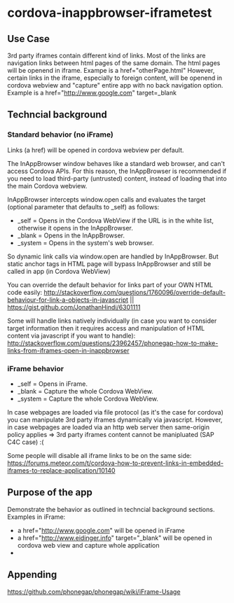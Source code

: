 # cordova-inappbrowser-iframetest

## Use Case

3rd party iframes contain different kind of links. Most of the links are navigation links between html pages of the same domain. The html pages will be openend in iframe. Exampe is a href="otherPage.html"
However, certain links in the iframe, especially to foreign content,  will be openend in cordova webview and "capture" entire app with no back navigation option. Example is a href="http://www.google.com" target=_blank

## Techncial background

### Standard behavior (no iFrame)

Links (a href) will be opened in cordova webview per default.

The InAppBrowser window behaves like a standard web browser, and can't access Cordova APIs. For this reason, the InAppBrowser is recommended if you need to load third-party (untrusted) content, instead of loading that into the main Cordova webview. 

InAppBrowser intercepts window.open calls and evaluates the target (optional parameter that defaults to _self) as follows:

* _self =  Opens in the Cordova WebView if the URL is in the white list, otherwise it opens in the InAppBrowser.
* _blank = Opens in the InAppBrowser.
* _system = Opens in the system's web browser.

So dynamic link calls via window.open are handled by InAppBrowser.
But static anchor tags in HTML page will bypass InAppBrowser and still be called in app (in Cordova WebView)

You can override the default behavior for links part of your OWN HTML code easily: http://stackoverflow.com/questions/1760096/override-default-behaviour-for-link-a-objects-in-javascript || https://gist.github.com/JonathanHindi/6301111

Some will handle links natively individually (in case you want to consider target information then it requires access and manipulation of HTML content via javascript if you want to handle): http://stackoverflow.com/questions/23962457/phonegap-how-to-make-links-from-iframes-open-in-inappbrowser

### iFrame behavior

* _self =  Opens in iFrame.
* _blank = Capture the whole Cordova WebView.
* _system = Capture the whole Cordova WebView.

In case webpages are loaded via file protocol (as it's the case for cordova) you can manipulate 3rd party iframes dynamically via javascript. However, in case webpages are loaded via an http web server then same-origin policy applies => 3rd party iframes content cannot be manipluated (SAP C4C case) :(

Some people will disable all iframe links to be on the same side: https://forums.meteor.com/t/cordova-how-to-prevent-links-in-embedded-iframes-to-replace-application/10140

## Purpose of the app

Demonstrate the behavior as outlined in techncial background sections.
Examples in iFrame:
- a href="http://www.google.com"  will be opened in iFrame
- a href="http://www.eidinger.info" target="_blank" will be opened in cordova web view and capture whole application
- 
## Appending

https://github.com/phonegap/phonegap/wiki/iFrame-Usage
